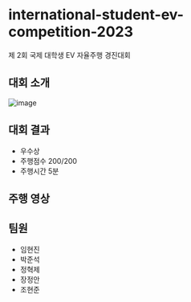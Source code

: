 # international-student-ev-competition-2023
제 2회 국제 대학생 EV 자율주행 경진대회

## 대회 소개
![image](https://user-images.githubusercontent.com/65781023/275737347-73588799-79a9-458d-9932-66224206801a.png)

## 대회 결과 
- 우수상
- 주행점수 200/200
- 주행시간 5분

## 주행 영상 

## 팀원
- 임현진
- 박준석
- 정혁제
- 장정안
- 조현준
